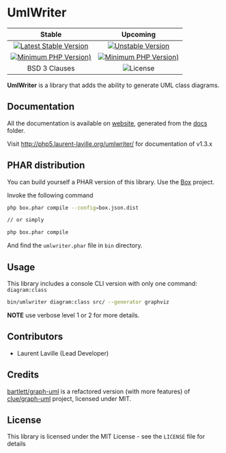 <!-- markdownlint-disable MD013 -->
# UmlWriter

| Stable | Upcoming |
|:------:|:--------:|
| [![Latest Stable Version](https://img.shields.io/packagist/v/bartlett/umlwriter)](https://packagist.org/packages/bartlett/umlwriter) | [![Unstable Version](https://img.shields.io/packagist/vpre/bartlett/umlwriter)](https://packagist.org/packages/bartlett/umlwriter) |
| [![Minimum PHP Version)](https://img.shields.io/packagist/php-v/bartlett/umlwriter/1.3.1)](https://php.net/) | [![Minimum PHP Version)](https://img.shields.io/packagist/php-v/bartlett/umlwriter/2.x-dev?color=orange)](https://php.net/) |
| BSD 3 Clauses | ![License](https://img.shields.io/packagist/l/bartlett/umlwriter) |

**UmlWriter** is a library that adds the ability to generate UML class diagrams.

## Documentation

All the documentation is available on [website](https://llaville.github.io/umlwriter),
generated from the [docs](https://github.com/llaville/umlwriter/tree/master/docs) folder.

Visit <http://php5.laurent-laville.org/umlwriter/> for documentation of v1.3.x

## PHAR distribution

You can build yourself a PHAR version of this library. Use the [Box](https://github.com/box-project/box) project.

Invoke the following command

```bash
php box.phar compile --config=box.json.dist

// or simply

php box.phar compile
```

And find the `umlwriter.phar` file in `bin` directory.

## Usage

This library includes a console CLI version with only one command: `diagram:class`

```bash
bin/umlwriter diagram:class src/ --generator graphviz
```

**NOTE** use verbose level 1 or 2 for more details.

## Contributors

* Laurent Laville (Lead Developer)

## Credits

[bartlett/graph-uml](https://github.com/llaville/graph-uml) is a refactored version (with more features) of [clue/graph-uml](https://github.com/clue/graph-uml) project, licensed under MIT.

## License

This library is licensed under the MIT License - see the `LICENSE` file for details
